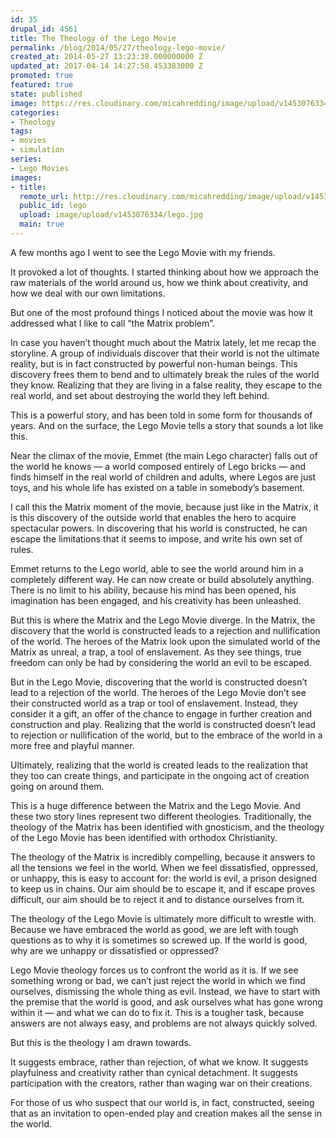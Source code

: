 ```yaml
---
id: 35
drupal_id: 4561
title: The Theology of the Lego Movie
permalink: /blog/2014/05/27/theology-lego-movie/
created_at: 2014-05-27 13:23:38.000000000 Z
updated_at: 2017-04-14 14:27:58.453383000 Z
promoted: true
featured: true
state: published
image: https://res.cloudinary.com/micahredding/image/upload/v1453076334/lego.jpg
categories:
- Theology
tags:
- movies
- simulation
series:
- Lego Movies
images:
- title: 
  remote_url: http://res.cloudinary.com/micahredding/image/upload/v1453076334/lego.jpg
  public_id: lego
  upload: image/upload/v1453076334/lego.jpg
  main: true
---
```

A few months ago I went to see the Lego Movie with my friends.

It provoked a lot of thoughts. I started thinking about how we approach the raw materials of the world around us, how we think about creativity, and how we deal with our own limitations.

But one of the most profound things I noticed about the movie was how it addressed what I like to call “the Matrix problem”.

In case you haven’t thought much about the Matrix lately, let me recap the storyline. A group of individuals discover that their world is not the ultimate reality, but is in fact constructed by powerful non-human beings. This discovery frees them to bend and to ultimately break the rules of the world they know. Realizing that they are living in a false reality, they escape to the real world, and set about destroying the world they left behind.

This is a powerful story, and has been told in some form for thousands of years. And on the surface, the Lego Movie tells a story that sounds a lot like this.

Near the climax of the movie, Emmet (the main Lego character) falls out of the world he knows — a world composed entirely of Lego bricks — and finds himself in the real world of children and adults, where Legos are just toys, and his whole life has existed on a table in somebody’s basement.

I call this the Matrix moment of the movie, because just like in the Matrix, it is this discovery of the outside world that enables the hero to acquire spectacular powers. In discovering that his world is constructed, he can escape the limitations that it seems to impose, and write his own set of rules.

Emmet returns to the Lego world, able to see the world around him in a completely different way. He can now create or build absolutely anything. There is no limit to his ability, because his mind has been opened, his imagination has been engaged, and his creativity has been unleashed. 

But this is where the Matrix and the Lego Movie diverge. In the Matrix, the discovery that the world is constructed leads to a rejection and nullification of the world. The heroes of the Matrix look upon the simulated world of the Matrix as unreal, a trap, a tool of enslavement. As they see things, true freedom can only be had by considering the world an evil to be escaped.

But in the Lego Movie, discovering that the world is constructed doesn’t lead to a rejection of the world. The heroes of the Lego Movie don’t see their constructed world as a trap or tool of enslavement. Instead, they consider it a gift, an offer of the chance to engage in further creation and construction and play. Realizing that the world is constructed doesn’t lead to rejection or nullification of the world, but to the embrace of the world in a more free and playful manner. 

Ultimately, realizing that the world is created leads to the realization that they too can create things, and participate in the ongoing act of creation going on around them. 

This is a huge difference between the Matrix and the Lego Movie. And these two story lines represent two different theologies. Traditionally, the theology of the Matrix has been identified with gnosticism, and the theology of the Lego Movie has been identified with orthodox Christianity. 

The theology of the Matrix is incredibly compelling, because it answers to all the tensions we feel in the world. When we feel dissatisfied, oppressed, or unhappy, this is easy to account for: the world is evil, a prison designed to keep us in chains. Our aim should be to escape it, and if escape proves difficult, our aim should be to reject it and to distance ourselves from it.

The theology of the Lego Movie is ultimately more difficult to wrestle with. Because we have embraced the world as good, we are left with tough questions as to why it is sometimes so screwed up. If the world is good, why are we unhappy or dissatisfied or oppressed? 

Lego Movie theology forces us to confront the world as it is. If we see something wrong or bad, we can’t just reject the world in which we find ourselves, dismissing the whole thing as evil. Instead, we have to start with the premise that the world is good, and ask ourselves what has gone wrong within it — and what we can do to fix it. This is a tougher task, because answers are not always easy, and problems are not always quickly solved.

But this is the theology I am drawn towards. 

It suggests embrace, rather than rejection, of what we know. It suggests playfulness and creativity rather than cynical detachment. It suggests participation with the creators, rather than waging war on their creations.

For those of us who suspect that our world is, in fact, constructed, seeing that as an invitation to open-ended play and creation makes all the sense in the world.
